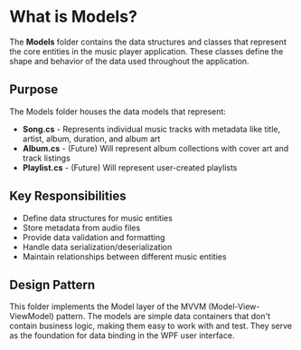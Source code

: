 # What is Models?

The **Models** folder contains the data structures and classes that represent the core entities in the music player application. These classes define the shape and behavior of the data used throughout the application.

## Purpose

The Models folder houses the data models that represent:

- **Song.cs** - Represents individual music tracks with metadata like title, artist, album, duration, and album art
- **Album.cs** - (Future) Will represent album collections with cover art and track listings
- **Playlist.cs** - (Future) Will represent user-created playlists

## Key Responsibilities

- Define data structures for music entities
- Store metadata from audio files
- Provide data validation and formatting
- Handle data serialization/deserialization
- Maintain relationships between different music entities

## Design Pattern

This folder implements the Model layer of the MVVM (Model-View-ViewModel) pattern. The models are simple data containers that don't contain business logic, making them easy to work with and test. They serve as the foundation for data binding in the WPF user interface.
